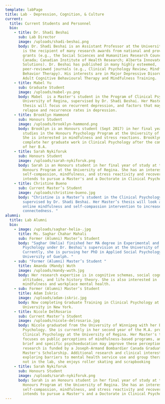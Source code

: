 ```yaml
---
template: labPage
title: Lab - Depression, Cognition, & Culture
current:
  title: Current Students and Personnel
  bio:
    - title: Dr. Shadi Beshai
      sub: Lab Director
      image: /uploads/shadi-beshai.png
      body: Dr. Shadi Beshai is an Assistant Professor at the University of Regina. He
        is the recipient of many research awards from national and provincial
        grants (e.g., the Social Sciences and Humanities Research Council of
        Canada; Canadian Institute of Health Research; Alberta Innovates Health
        Solutions). Dr. Beshai has published in many highly esteemed,
        peer-reviewed journals (e.g., Clinical Psychology Review; Mindfulness;
        Behavior Therapy). His interests are in Major Depressive Disorder and
        Adult Cognitive Behavioural Therapy and Mindfulness Training.
    - title: Mabel Yu
      sub: Graduate Student
      image: /uploads/mabel-yu.png
      body: Mabel  is a Master's student in the Program of Clinical Psychology,
        University of Regina, supervised by Dr. Shadi Beshai. Her Master's
        thesis will focus on recurrent depression, and factors that may increase
        relapse and recurrence rates in depression.
    - title: Brooklyn Hammond
      sub: Honours Student
      image: /uploads/brooklyn-hammond.png
      body: Brooklyn is an Honours student (Sept 2017) in her final year of her
        studies in the Honours Psychology Program at the University of Regina.
        She is interested in mindfulness and stress reactions. Brooklyn hopes to
        complete her graduate work in Clinical Psychology after the completion
        of her B.A.
    - title: Sarah Nykiforuk
      sub: Honours Student
      image: /uploads/sarah-nykiforuk.png
      body: Sarah is an Honours student in her final year of study at the Psychology
        Honours Program at the University of Regina. She has an interest in
        self-compassion, mindfulness, and stress reactivity and recovery. Sarah
        intends to pursue a Master's and a Doctorate in Clinical Psychology.
    - title: Christine Bueno
      sub: Current Master’s Student
      image: /uploads/christine-bueno.jpg
      body: "Christine is a Master’s student in the Clinical Psychology Program,
        supervised by Dr. Shadi Beshai. Her Master’s thesis will look at an
        online mindfulness and self-compassion intervention to increase
        connectedness. "
alumni:
  title: Lab Alumni
  bio:
    - image: /uploads/saghar-helia-.jpg
      title: Ms. Saghar Chahar Mahali
      sub: Former (Alumni) Master’s Student
      body: "Saghar (Helia) finished her MA degree in Experimental and Applied
        Psychology under Dr. Beshai’s supervision at the University of Regina.
        Currently, she is pursuing her PhD in Applied Social Psychology at the
        University of Guelph. "
    - sub: "Former (Alumni) Master’s Student "
      title: Amanda (Mandy) Wuth
      image: /uploads/mandy-wuth.jpg
      body: Her research expertise is in cognitive schemas, social cognitions, risk
        attitudes, and life history theory. She is also interested in
        mindfulness and workplace mental health.
    - sub: Former (Alumni) Master’s Student
      title: Adam Iskric
      image: /uploads/adam-iskric.jpg
      body: Now completing Graduate Training in Clinical Psychology at Hofstra
        University in New York.
    - title: Nicole DelRosario
      sub: Current Master’s Student
      image: /uploads/nicole-delrosario.jpg
      body: Nicole graduated from the University of Winnipeg with her B.A. (Hons.) in
        Psychology. She is currently in her second year of the M.A. program in
        Clinical Psychology at the University of Regina. Her Master's thesis
        focuses on public perceptions of mindfulness-based programs, and whether
        brief and specific psychoeducation may improve these perceptions. This
        research is funded by a Joseph-Armand Bombardier Canada Graduate
        Master's Scholarship. Additional research and clinical interests include
        exploring barriers to mental health service use and group therapy. When
        not in the lab, she enjoys roller skating and scrapbooking
    - title: Sarah Nykiforuk
      sub: Honours Student
      image: /uploads/sarah-nykiforuk.png
      body: Sarah is an Honours student in her final year of study at the Psychology
        Honours Program at the University of Regina. She has an interest in
        self-compassion, mindfulness, and stress reactivity and recovery. Sarah
        intends to pursue a Master's and a Doctorate in Clinical Psychology.
---
```

